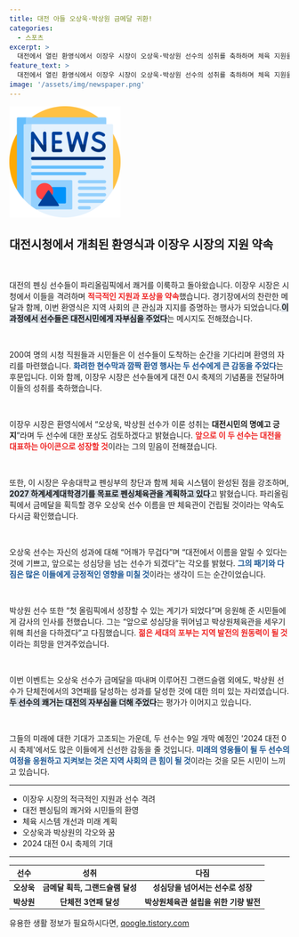 ```yaml
---
title: 대전 아들 오상욱·박상원 금메달 귀환!
categories:
  - 스포츠
excerpt: >
  대전에서 열린 환영식에서 이장우 시장이 오상욱·박상원 선수의 성취를 축하하며 체육 지원을 약속했다. 이들은 파리올림픽에서 특별한 기록을 세운 주인공들로, 향후 체육관 설립까지 기대를 모은다.
feature_text: >
  대전에서 열린 환영식에서 이장우 시장이 오상욱·박상원 선수의 성취를 축하하며 체육 지원을 약속했다. 이들은 파리올림픽에서 특별한 기록을 세운 주인공들로, 향후 체육관 설립까지 기대를 모은다.
image: '/assets/img/newspaper.png'
---
```


<p><img src="/assets/img/newspaper.png" alt="kimp 속보" /></p>

<h2 data-ke-size="size26">대전시청에서 개최된 환영식과 이장우 시장의 지원 약속</h2>

<p data-ke-size="size16">&nbsp;</p>

<p>대전의 펜싱 선수들이 파리올림픽에서 쾌거를 이룩하고 돌아왔습니다. 이장우 시장은 시청에서 이들을 격려하며 <b><span style="color: #ee2323;">적극적인 지원과 포상을 약속</span></b>했습니다. 경기장에서의 찬란한 메달과 함께, 이번 환영식은 지역 사회의 큰 관심과 지지를 증명하는 행사가 되었습니다.<b><span style="background-color: #21538527;">이 과정에서 선수들은 대전시민에게 자부심을 주었다</span></b>는 메시지도 전해졌습니다.</p>

<p data-ke-size="size16">&nbsp;</p>

<p>200여 명의 시청 직원들과 시민들은 이 선수들이 도착하는 순간을 기다리며 환영의 자리를 마련했습니다. <b><span style="color: #1a5490;">화려한 현수막과 깜짝 환영 행사는 두 선수에게 큰 감동을 주었다</span></b>는 후문입니다. 이와 함께, 이장우 시장은 선수들에게 대전 0시 축제의 기념품을 전달하며 이들의 성취를 축하했습니다.</p>

<p data-ke-size="size16">&nbsp;</p>

<p>이장우 시장은 환영식에서 “오상욱, 박상원 선수가 이룬 성취는 <b>대전시민의 명예고 긍지</b>”라며 두 선수에 대한 포상도 검토하겠다고 밝혔습니다. <b><span style="color: #ee2323;">앞으로 이 두 선수는 대전을 대표하는 아이콘으로 성장할 것</span></b>이라는 그의 믿음이 전해졌습니다.</p>

<p data-ke-size="size16">&nbsp;</p>

<p>또한, 이 시장은 우송대학교 펜싱부의 창단과 함께 체육 시스템이 완성된 점을 강조하며, <b><span style="background-color: #21538527;">2027 하계세계대학경기를 목표로 펜싱체육관을 계획하고 있다</span></b>고 밝혔습니다. 파리올림픽에서 금메달을 획득할 경우 오상욱 선수 이름을 딴 체육관이 건립될 것이라는 약속도 다시금 확인했습니다. </p>

<p data-ke-size="size16">&nbsp;</p>

<p>오상욱 선수는 자신의 성과에 대해 “어깨가 무겁다”며 “대전에서 이름을 알릴 수 있다는 것에 기쁘고, 앞으로는 성심당을 넘는 선수가 되겠다”는 각오를 밝혔다. <b><span style="color: #1a5490;">그의 패기와 다짐은 많은 이들에게 긍정적인 영향을 미칠 것</span></b>이라는 생각이 드는 순간이었습니다.</p>

<p data-ke-size="size16">&nbsp;</p>

<p>박상원 선수 또한 “첫 올림픽에서 성장할 수 있는 계기가 되었다”며 응원해 준 시민들에게 감사의 인사를 전했습니다. 그는 “앞으로 성심당을 뛰어넘고 박상원체육관을 세우기 위해 최선을 다하겠다”고 다짐했습니다. <b><span style="color: #ee2323;">젊은 세대의 포부는 지역 발전의 원동력이 될 것</span></b>이라는 희망을 안겨주었습니다.</p>

<p data-ke-size="size16">&nbsp;</p>

<p>이번 이벤트는 오상욱 선수가 금메달을 따내며 이루어진 그랜드슬램 외에도, 박상원 선수가 단체전에서의 3연패를 달성하는 성과를 달성한 것에 대한 의미 있는 자리였습니다. <b><span style="background-color: #21538527;">두 선수의 쾌거는 대전의 자부심을 더해 주었다</span></b>는 평가가 이어지고 있습니다.</p>

<p data-ke-size="size16">&nbsp;</p>

<p>그들의 미래에 대한 기대가 고조되는 가운데, 두 선수는 9일 개막 예정인 '2024 대전 0시 축제'에서도 많은 이들에게 신선한 감동을 줄 것입니다. <b><span style="color: #1a5490;">미래의 영웅들이 될 두 선수의 여정을 응원하고 지켜보는 것은 지역 사회의 큰 힘이 될 것</span></b>이라는 것을 모든 시민이 느끼고 있습니다.</p>

<hr>

<ul>
    <li>이장우 시장의 적극적인 지원과 선수 격려</li>
    <li>대전 펜싱팀의 쾌거와 시민들의 환영</li>
    <li>체육 시스템 개선과 미래 계획</li>
    <li>오상욱과 박상원의 각오와 꿈</li>
    <li>2024 대전 0시 축제의 기대</li>
</ul>

<hr>

<table>
    <thead>
        <tr>
            <th style="text-align: center;"><b>선수</b></th>
            <th style="text-align: center;"><b>성취</b></th>
            <th style="text-align: center;"><b>다짐</b></th>
        </tr>
    </thead>
    <tbody>
        <tr>
            <td style="text-align: center; height: 17px;"><b>오상욱</b></td>
            <td style="text-align: center; height: 17px;"><b>금메달 획득, 그랜드슬램 달성</b></td>
            <td style="text-align: center; height: 17px;"><b>성심당을 넘어서는 선수로 성장</b></td>
        </tr>
        <tr>
            <td style="text-align: center; height: 17px;"><b>박상원</b></td>
            <td style="text-align: center; height: 17px;"><b>단체전 3연패 달성</b></td>
            <td style="text-align: center; height: 17px;"><b>박상원체육관 설립을 위한 기량 발전</b></td>
        </tr>
    </tbody>
</table>
유용한 생활 정보가 필요하시다면, <a href="https://qoogle.tistory.com" rel="dofollow">qoogle.tistory.com</a>


